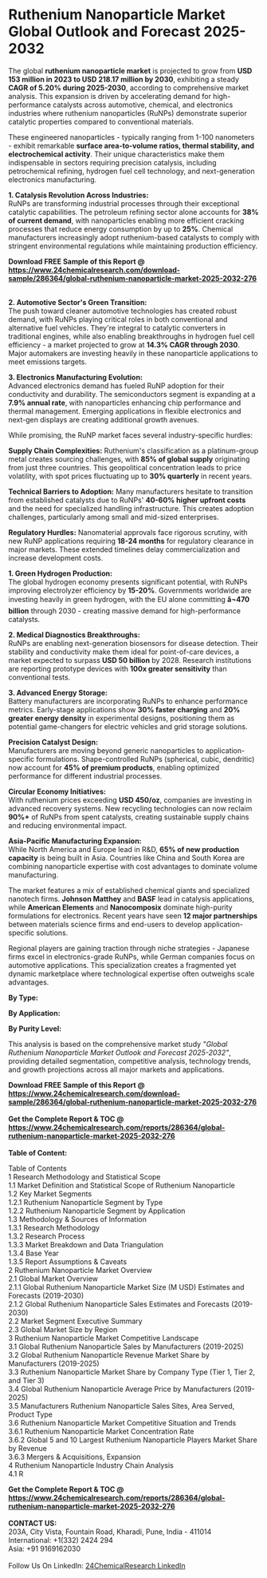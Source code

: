 <h1>Ruthenium Nanoparticle Market Global Outlook and Forecast 2025-2032</h1><p>The global <strong>ruthenium nanoparticle market</strong> is projected to grow from <strong>USD 153 million in 2023 to USD 218.17 million by 2030</strong>, exhibiting a steady <strong>CAGR of 5.20% during 2025-2030</strong>, according to comprehensive market analysis. This expansion is driven by accelerating demand for high-performance catalysts across automotive, chemical, and electronics industries where ruthenium nanoparticles (RuNPs) demonstrate superior catalytic properties compared to conventional materials.</p><p>These engineered nanoparticles - typically ranging from 1-100 nanometers - exhibit remarkable <strong>surface area-to-volume ratios, thermal stability, and electrochemical activity</strong>. Their unique characteristics make them indispensable in sectors requiring precision catalysis, including petrochemical refining, hydrogen fuel cell technology, and next-generation electronics manufacturing.</p><p><strong>1. Catalysis Revolution Across Industries:</strong><br>
RuNPs are transforming industrial processes through their exceptional catalytic capabilities. The petroleum refining sector alone accounts for <strong>38% of current demand</strong>, with nanoparticles enabling more efficient cracking processes that reduce energy consumption by up to <strong>25%</strong>. Chemical manufacturers increasingly adopt ruthenium-based catalysts to comply with stringent environmental regulations while maintaining production efficiency.</p><div><b>Download FREE Sample of this Report @ 
            <a href="https://www.24chemicalresearch.com/download-sample/286364/global-ruthenium-nanoparticle-market-2025-2032-276">
            https://www.24chemicalresearch.com/download-sample/286364/global-ruthenium-nanoparticle-market-2025-2032-276</a></b></div><br><p><strong>2. Automotive Sector's Green Transition:</strong><br>
The push toward cleaner automotive technologies has created robust demand, with RuNPs playing critical roles in both conventional and alternative fuel vehicles. They're integral to catalytic converters in traditional engines, while also enabling breakthroughs in hydrogen fuel cell efficiency - a market projected to grow at <strong>14.3% CAGR through 2030</strong>. Major automakers are investing heavily in these nanoparticle applications to meet emissions targets.</p><p><strong>3. Electronics Manufacturing Evolution:</strong><br>
Advanced electronics demand has fueled RuNP adoption for their conductivity and durability. The semiconductors segment is expanding at a <strong>7.9% annual rate</strong>, with nanoparticles enhancing chip performance and thermal management. Emerging applications in flexible electronics and next-gen displays are creating additional growth avenues.</p><p>While promising, the RuNP market faces several industry-specific hurdles:</p><p><strong>Supply Chain Complexities:</strong> Ruthenium's classification as a platinum-group metal creates sourcing challenges, with <strong>85% of global supply</strong> originating from just three countries. This geopolitical concentration leads to price volatility, with spot prices fluctuating up to <strong>30% quarterly</strong> in recent years.</p><p><strong>Technical Barriers to Adoption:</strong> Many manufacturers hesitate to transition from established catalysts due to RuNPs' <strong>40-60% higher upfront costs</strong> and the need for specialized handling infrastructure. This creates adoption challenges, particularly among small and mid-sized enterprises.</p><p><strong>Regulatory Hurdles:</strong> Nanomaterial approvals face rigorous scrutiny, with new RuNP applications requiring <strong>18-24 months</strong> for regulatory clearance in major markets. These extended timelines delay commercialization and increase development costs.</p><p><strong>1. Green Hydrogen Production:</strong><br>
The global hydrogen economy presents significant potential, with RuNPs improving electrolyzer efficiency by <strong>15-20%</strong>. Governments worldwide are investing heavily in green hydrogen, with the EU alone committing <strong>â¬470 billion</strong> through 2030 - creating massive demand for high-performance catalysts.</p><p><strong>2. Medical Diagnostics Breakthroughs:</strong><br>
RuNPs are enabling next-generation biosensors for disease detection. Their stability and conductivity make them ideal for point-of-care devices, a market expected to surpass <strong>USD 50 billion</strong> by 2028. Research institutions are reporting prototype devices with <strong>100x greater sensitivity</strong> than conventional tests.</p><p><strong>3. Advanced Energy Storage:</strong><br>
Battery manufacturers are incorporating RuNPs to enhance performance metrics. Early-stage applications show <strong>30% faster charging</strong> and <strong>20% greater energy density</strong> in experimental designs, positioning them as potential game-changers for electric vehicles and grid storage solutions.</p><p><strong>Precision Catalyst Design:</strong><br>
	Manufacturers are moving beyond generic nanoparticles to application-specific formulations. Shape-controlled RuNPs (spherical, cubic, dendritic) now account for <strong>45% of premium products</strong>, enabling optimized performance for different industrial processes.</p><p><strong>Circular Economy Initiatives:</strong><br>
	With ruthenium prices exceeding <strong>USD 450/oz</strong>, companies are investing in advanced recovery systems. New recycling technologies can now reclaim <strong>90%+</strong> of RuNPs from spent catalysts, creating sustainable supply chains and reducing environmental impact.</p><p><strong>Asia-Pacific Manufacturing Expansion:</strong><br>
	While North America and Europe lead in R&amp;D, <strong>65% of new production capacity</strong> is being built in Asia. Countries like China and South Korea are combining nanoparticle expertise with cost advantages to dominate volume manufacturing.</p><p>The market features a mix of established chemical giants and specialized nanotech firms. <strong>Johnson Matthey</strong> and <strong>BASF</strong> lead in catalysis applications, while <strong>American Elements</strong> and <strong>Nanocomposix</strong> dominate high-purity formulations for electronics. Recent years have seen <strong>12 major partnerships</strong> between materials science firms and end-users to develop application-specific solutions.</p><p>Regional players are gaining traction through niche strategies - Japanese firms excel in electronics-grade RuNPs, while German companies focus on automotive applications. This specialization creates a fragmented yet dynamic marketplace where technological expertise often outweighs scale advantages.</p><p><strong>By Type:</strong></p><p><strong>By Application:</strong></p><p><strong>By Purity Level:</strong></p><p>This analysis is based on the comprehensive market study <em>"Global Ruthenium Nanoparticle Market Outlook and Forecast 2025-2032"</em>, providing detailed segmentation, competitive analysis, technology trends, and growth projections across all major markets and applications.</p><div><b>Download FREE Sample of this Report @ 
            <a href="https://www.24chemicalresearch.com/download-sample/286364/global-ruthenium-nanoparticle-market-2025-2032-276">
            https://www.24chemicalresearch.com/download-sample/286364/global-ruthenium-nanoparticle-market-2025-2032-276</a></b></div><br><div><b>Get the Complete Report & TOC @ 
            <a href="https://www.24chemicalresearch.com/reports/286364/global-ruthenium-nanoparticle-market-2025-2032-276">
            https://www.24chemicalresearch.com/reports/286364/global-ruthenium-nanoparticle-market-2025-2032-276</a></b></div><br>
            <b>Table of Content:</b><p>Table of Contents<br />
1 Research Methodology and Statistical Scope<br />
1.1 Market Definition and Statistical Scope of Ruthenium Nanoparticle<br />
1.2 Key Market Segments<br />
1.2.1 Ruthenium Nanoparticle Segment by Type<br />
1.2.2 Ruthenium Nanoparticle Segment by Application<br />
1.3 Methodology & Sources of Information<br />
1.3.1 Research Methodology<br />
1.3.2 Research Process<br />
1.3.3 Market Breakdown and Data Triangulation<br />
1.3.4 Base Year<br />
1.3.5 Report Assumptions & Caveats<br />
2 Ruthenium Nanoparticle Market Overview<br />
2.1 Global Market Overview<br />
2.1.1 Global Ruthenium Nanoparticle Market Size (M USD) Estimates and Forecasts (2019-2030)<br />
2.1.2 Global Ruthenium Nanoparticle Sales Estimates and Forecasts (2019-2030)<br />
2.2 Market Segment Executive Summary<br />
2.3 Global Market Size by Region<br />
3 Ruthenium Nanoparticle Market Competitive Landscape<br />
3.1 Global Ruthenium Nanoparticle Sales by Manufacturers (2019-2025)<br />
3.2 Global Ruthenium Nanoparticle Revenue Market Share by Manufacturers (2019-2025)<br />
3.3 Ruthenium Nanoparticle Market Share by Company Type (Tier 1, Tier 2, and Tier 3)<br />
3.4 Global Ruthenium Nanoparticle Average Price by Manufacturers (2019-2025)<br />
3.5 Manufacturers Ruthenium Nanoparticle Sales Sites, Area Served, Product Type<br />
3.6 Ruthenium Nanoparticle Market Competitive Situation and Trends<br />
3.6.1 Ruthenium Nanoparticle Market Concentration Rate<br />
3.6.2 Global 5 and 10 Largest Ruthenium Nanoparticle Players Market Share by Revenue<br />
3.6.3 Mergers & Acquisitions, Expansion<br />
4 Ruthenium Nanoparticle Industry Chain Analysis<br />
4.1 R</p><div><b>Get the Complete Report & TOC @ 
            <a href="https://www.24chemicalresearch.com/reports/286364/global-ruthenium-nanoparticle-market-2025-2032-276">
            https://www.24chemicalresearch.com/reports/286364/global-ruthenium-nanoparticle-market-2025-2032-276</a></b></div><br><b>CONTACT US:</b><br>
            203A, City Vista, Fountain Road, Kharadi, Pune, India - 411014<br>
            International: +1(332) 2424 294<br>
            Asia: +91 9169162030 <br><br>
            Follow Us On LinkedIn: <a href="https://www.linkedin.com/company/24chemicalresearch/">24ChemicalResearch LinkedIn</a>